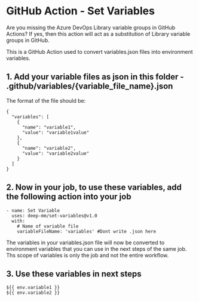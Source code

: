 # GitHub Action - Set Variables
Are you missing the Azure DevOps Library variable groups in GitHub Actions?
If yes, then this action will act as a substitution of Library variable groups in GitHub.

This is a GitHub Action used to convert variables.json files into environment variables.

## 1. Add your variable files as json in this folder - .github/variables/{variable_file_name}.json
The format of the file should be:
```
{
  "variables": [
    {
      "name": "variable1",
      "value": "variable1value"
    },
    {
      "name": "variable2",
      "value": "variable2value"
    }
  ]
}
```

## 2. Now in your job, to use these variables, add the following action into your job
```
- name: Set Variable
  uses: deep-mm/set-variables@v1.0
  with:
    # Name of variable file
    variableFileName: 'variables' #Dont write .json here
```
The variables in your variables.json file will now be converted to environment variables that you can use in the next steps of the same job.
Ths scope of variables is only the job and not the entire workflow.

## 3. Use these variables in next steps
```
${{ env.variable1 }}
${{ env.variable2 }}
```
